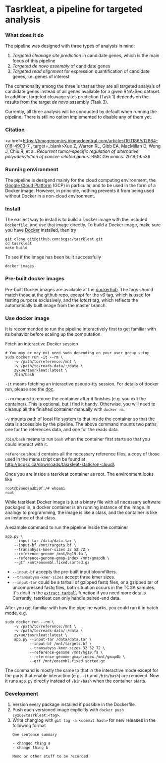 # Tasrkleat, a pipeline for targeted analysis

### What does it do

The pipeline was designed with three types of analysis in mind:

1. *Targeted cleavage site prediction* in candidate genes, which is the main focus
   of this pipeline
1. *Targeted _de novo_ assembly* of candidate genes
1. *Targeted read alignment* for expression quantification of candidate genes,
   i.e. genes of interest

The commonality among the three is that as they are all targeted analysis of
candidate genes instead of all genes available for a given RNA-Seq dataset. In
addition, targeted cleavage sites prediction (Task 1) depends on the results
from the target _de novo_ assembly (Task 3).

Currently, all three analysis will be conducted by default when running the
pipeline. There is still no option implemented to disable any of them yet.

### Citation

<a href=https://bmcgenomics.biomedcentral.com/articles/10.1186/s12864-018-4903-7
, target=_blank>Xue Z, Warren RL, Gibb EA, MacMillan D, Wong J, Chiu R, et al.
<cite>Recurrent tumor-specific regulation of alternative polyadenylation of
cancer-related genes</cite>. BMC Genomics. 2018;19:536</a>

### Running environment

The pipeline is desigend mainly for the cloud computing environment, the [Google
Cloud Platform](https://cloud.google.com/) (GCP) in particular, and to be used
in the form of a Docker image. However, in principle, nothing prevents it from
being used without Docker in a non-cloud environment.

<!-- Maybe too advanced for general user, for advanced users, they will figure it out anyway -->

<!-- If you intend to use it without docker, make sure you have all the dependencies -->
<!-- installed properly. Please see the included `Dockerfile` for the needed -->
<!-- dependencies. -->

### Install

The easiest way to install is to build a Docker image with the included
`Dockerfile`, and use that image directly. To build a Docker image, make sure
you have [Docker](https://www.docker.com/) installed, then try

```
git clone git@github.com:bcgsc/tasrkleat.git
cd tasrkleat
make build
```

To see if the image has been built successfully

```
docker images
```

### Pre-built docker images

Pre-built Docker images are available at the
[dockerhub](https://hub.docker.com/r/zyxue/tasrkleat/tags/). The tags should
match those at the github repo, except for the *v0* tag, which is used for
testing purpose exclusively, and the *latest* tag, which reflects the
automatically built image from the master branch.


### Use docker image

It is recommended to run the pipeline interactively first to get
familiar with its behavior before scaling up the computation.

Fetch an interactive Docker session

```
# You may or may not need sudo depending on your user group setup
sudo docker run -it --rm \
    -v /path/to/reference:/mnt \
    -v /path/to/reads-data/:/data \
    zyxue/tasrkleat:latest \
    /bin/bash
```

`-it` means fetching an interactive pseudo-tty session. For details of
docker run, please see the
[doc](https://docs.docker.com/engine/reference/run/).

`--rm` means to remove the container after it finishes (e.g. you exit
the container). This is optional, but I find it handy. Otherwise, you
will need to cleanup all the finished container manually with `docker
rm`.

`-v` mounts path of local file system to that inside the container so
that the data is accessible by the pipeline. The above command mounts
two paths, one for the references data, and one for the reads data.

`/bin/bash` means to run `bash` when the container first starts so
that you could interact with it.

`reference` should contains all the necessary reference files, a copy
of those used in the manuscript can be found at
http://bcgsc.ca/downloads/tasrkleat-static/on-cloud/.

Once you are inside a tasrkleat container as root. The environment looks like

```
root@b7aed8a3b50f:/# whoami
root
```

While tasrkleat Docker image is just a binary file with all necessary
software packaged in, a docker container is an running instance of the
image. In analogy to programming, the image is like a class, and the
container is like an instance of that class.

A example command to run the pipeline inside the container

```
app.py \
    --input-tar /data/data.tar \
    --input-bf /mnt/targets.bf \
    --transabyss-kmer-sizes 32 52 72 \
    --reference-genome /mnt/hg19.fa \
    --reference-genome-gmap-index /mnt/gmapdb \
    --gtf /mnt/ensembl.fixed.sorted.gz
```

* `--input-bf` accepts the pre-built input bloomfilters.
* `--transabyss-kmer-sizes` accept three kmer sizes.
* `--input-tar` could be a tarball of gzipped fastq files, or a gzipped tar of
   uncompressed fastq files, both situation occurs in the TCGA samples. It's
   dealt in the
   [`extract_tarball`](https://github.com/bcgsc/tasrkleat/blob/master/app/app.py#L26)
   function if you need more details. Currently, tasrkleat can only handle
   paired-end data.

After you get familiar with how the pipeline works, you could run it
in batch mode, e.g.

```
sudo docker run --rm \
	-v /path/to/reference:/mnt \
	-v /path/to/reads-data/:/data \
	zyxue/tasrkleat:latest \
    app.py --input-tar /data/data.tar \
           --input-bf /mnt/targets.bf \
           --transabyss-kmer-sizes 32 52 72 \
           --reference-genome /mnt/hg19.fa \
           --reference-genome-gmap-index /mnt/gmapdb \
           --gtf /mnt/ensembl.fixed.sorted.gz
```

The command is mostly the same to that in the interactive mode except for the
parts that enable interaction (e.g. `-it` and `/bin/bash`) are removed. Now it
runs `app.py` directly instead of `/bin/bash` when the container starts.


### Development

1. Version every package installed if possible in the Dockerfile.
2. Push each versioned image explicitly with `docker push zyxue/tasrkleat:<tag>`.
3. Write changlog with `git tag -a <commit hash>` for new releases in the following format
    ```
    One sentence summary

    - changed thing a
    - change thing b

    Memo or other stuff to be recorded
    ```
